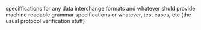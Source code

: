 speciffications for any data interchange formats and whatever
shuld provide machine readable grammar specifications or whatever, test cases, etc (the usual protocol verification stuff)

